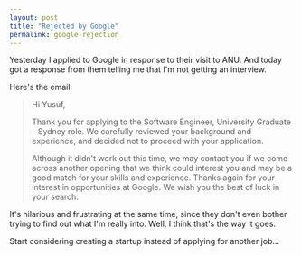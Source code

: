 ```yaml
---
layout: post
title: "Rejected by Google"
permalink: google-rejection
---
```


Yesterday I applied to Google in response to their visit to ANU. And today
got a response from them telling me that I'm not getting an interview.

Here's the email:

> Hi Yusuf,
>
>Thank you for applying to the Software Engineer, University Graduate - Sydney role. We carefully reviewed your background and experience, and decided not to proceed with your application.
>
>Although it didn't work out this time, we may contact you if we come across another opening that we think could interest you and may be a good match for your skills and experience. Thanks again for your interest in opportunities at Google. We wish you the best of luck in your search.
 
It's hilarious and frustrating at the same time, since they don't even bother
trying to find out what I'm really into. Well, I think that's the way it goes.

Start considering creating a startup instead of applying for another job...
